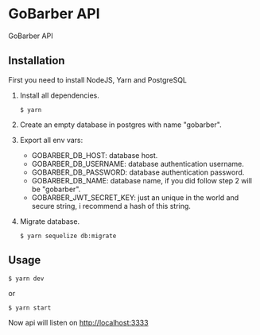 # GoBarber API

GoBarber API

## Installation

First you need to install NodeJS, Yarn and PostgreSQL

1. Install all dependencies.

   ```console
   $ yarn
   ```

2. Create an empty database in postgres with name "gobarber".

3. Export all env vars:
   * GOBARBER_DB_HOST: database host.
   * GOBARBER_DB_USERNAME: database authentication username.
   * GOBARBER_DB_PASSWORD: database authentication password.
   * GOBARBER_DB_NAME: database name, if you did follow step 2 will be "gobarber".
   * GOBARBER_JWT_SECRET_KEY: just an unique in the world and secure string, i recommend a hash of this string.

4. Migrate database.

   ```console
   $ yarn sequelize db:migrate
   ```

## Usage

```console
$ yarn dev
```

or

```console
$ yarn start
```

Now api will listen on [http://localhost:3333](http://localhost:3333)
